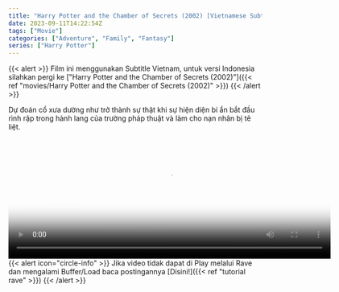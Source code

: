 ```yaml
---
title: "Harry Potter and the Chamber of Secrets (2002) [Vietnamese Subtitle]"
date: 2023-09-11T14:22:54Z
tags: ["Movie"]
categories: ["Adventure", "Family", "Fantasy"]
series: ["Harry Potter"]
---
```


{{< alert >}}
Film ini menggunakan Subtitle Vietnam, untuk versi Indonesia silahkan pergi ke ["Harry Potter and the Chamber of Secrets (2002)"]({{< ref "movies/Harry Potter and the Chamber of Secrets (2002)" >}})
{{< /alert >}}

Dự đoán cổ xưa dường như trở thành sự thật khi sự hiện diện bí ẩn bắt đầu rình rập trong hành lang của trường pháp thuật và làm cho nạn nhân bị tê liệt.

<video id="video-2" 
class="art-preview lazy video-js vjs-default-skin vjs-big-play-centered" 
controls preload="auto" 
width="640" 
height="240"
poster="https://www.themoviedb.org/t/p/original/zIEUumHrhkSJrlKPfBcEwPxZcMn.jpg" 
data-setup='{ "example_option": true, "width": "auto", "height": "auto", "techOrder": ["html5","flash"] }' 
onseeked="true"> <source src="https://kp3d-my.sharepoint.com/personal/ryoo_kp3d_onmicrosoft_com/_layouts/15/download.aspx?share=EdBtzSYf7ENLjuqYsWdaKlIBSzjq1DiVcpiLfRcFelMvJw" type='video/mp4'>
</video>
<br>
{{< alert icon="circle-info" >}}
Jika video tidak dapat di Play melalui Rave dan mengalami Buffer/Load baca postingannya [Disini!]({{< ref "tutorial rave" >}})
{{< /alert >}}